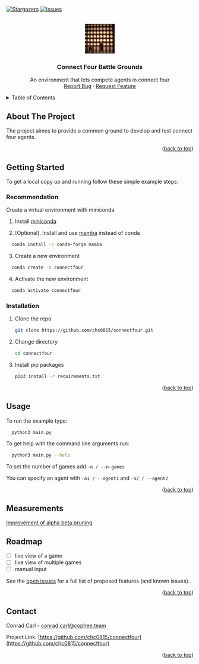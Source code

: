 <a name="readme-top"></a>

[![Stargazers][stars-shield]][stars-url]
[![Issues][issues-shield]][issues-url]

<!-- PROJECT LOGO -->
<br />
<div align="center">
  <a href="https://github.com/chc0815/connectfour">
    <img src="images/logo.png" alt="Logo" width="80" height="80">
  </a>

<h3 align="center">Connect Four Battle Grounds</h3>

  <p align="center">
    An environment that lets compete agents in connect four
    <br>
    <a href="https://github.com/chc0815/connectfour/issues">Report Bug</a>
    ·
    <a href="https://github.com/chc0815/connectfour/issues">Request Feature</a>
  </p>
</div>

<!-- TABLE OF CONTENTS -->
<details>
  <summary>Table of Contents</summary>
  <ol>
    <li>
      <a href="#about-the-project">About The Project</a>
    </li>
    <li>
      <a href="#getting-started">Getting Started</a>
      <ul>
        <li><a href="#recommendation">Recommendation</a></li>
        <li><a href="#installation">Installation</a></li>
      </ul>
    </li>
    <li><a href="#usage">Usage</a></li>
    <li><a href="#measurements">Measurements</a></li>
    <li><a href="#roadmap">Roadmap</a></li>
  </ol>
</details>

<!-- ABOUT THE PROJECT -->

## About The Project

<!-- [![Product Name Screen Shot][product-screenshot]](https://example.com) -->

The project aimes to provide a common ground to develop and test connect four agents.

<p align="right">(<a href="#readme-top">back to top</a>)</p>

<!-- GETTING STARTED -->

## Getting Started

To get a local copy up and running follow these simple example steps.

### Recommendation

Create a virtual environment with miniconda

1. Install [miniconda](https://docs.conda.io/projects/miniconda/en/latest/)

2. [Optional]. Install and use [mamba](https://github.com/mamba-org/mamba) instead of conda
```sh
  conda install -c conda-forge mamba
```

3. Create a new environment
```sh
  conda create -n connectfour
```

4. Activate the new environment
```sh
  conda activate connectfour
```

### Installation

1. Clone the repo
   ```sh
   git clone https://github.com/chc0815/connectfour.git
   ```
2. Change directory
   ```sh
   cd connectfour
   ```
3. Install pip packages
   ```sh
   pip3 install -r requirements.txt
   ```

<p align="right">(<a href="#readme-top">back to top</a>)</p>

<!-- USAGE EXAMPLES -->

## Usage

To run the example type:

```sh
  python3 main.py
```

To get help with the command line arguments run:
```sh
  python3 main.py --help
```

To set the number of games add ```-n / --n-games```

You can specify an agent with ```-a1 / --agent1``` and ```-a2 / --agent2```

<p align="right">(<a href="#readme-top">back to top</a>)</p>

## Measurements

[Improvement of alpha beta pruning](measurement/alpha_beta_pruning.md)

<!-- ROADMAP -->

## Roadmap

- [ ] live view of a game
- [ ] live view of multiple games
- [ ] manual input

See the [open issues](https://github.com/chc0815/connectfour/issues) for a full list of proposed features (and known issues).

<p align="right">(<a href="#readme-top">back to top</a>)</p>

<!-- CONTACT -->

## Contact

Conrad Carl - conrad.carl@cophee.team

Project Link: [https://github.com/chc0815/connectfour](https://github.com/chc0815/connectfour)

<p align="right">(<a href="#readme-top">back to top</a>)</p>

<!-- MARKDOWN LINKS & IMAGES -->
<!-- https://www.markdownguide.org/basic-syntax/#reference-style-links -->

[contributors-shield]: https://img.shields.io/github/contributors/chc0815/connectfour.svg?style=for-the-badge
[contributors-url]: https://github.com/chc0815/connectfour/graphs/contributors
[forks-shield]: https://img.shields.io/github/forks/chc0815/connectfour.svg?style=for-the-badge
[forks-url]: https://github.com/chc0815/connectfour/network/members
[stars-shield]: https://img.shields.io/github/stars/chc0815/connectfour.svg?style=for-the-badge
[stars-url]: https://github.com/chc0815/connectfour/stargazers
[issues-shield]: https://img.shields.io/github/issues/chc0815/connectfour.svg?style=for-the-badge
[issues-url]: https://github.com/chc0815/connectfour/issues
[license-shield]: https://img.shields.io/github/license/chc0815/connectfour.svg?style=for-the-badge
[license-url]: https://github.com/chc0815/connectfour/blob/master/LICENSE.txt
[linkedin-shield]: https://img.shields.io/badge/-LinkedIn-black.svg?style=for-the-badge&logo=linkedin&colorB=555
[product-screenshot]: images/sample_run.png
